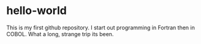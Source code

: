 # hello-world
This is my first github repository. I start out programming in Fortran then in COBOL. What a long, strange trip its been.
